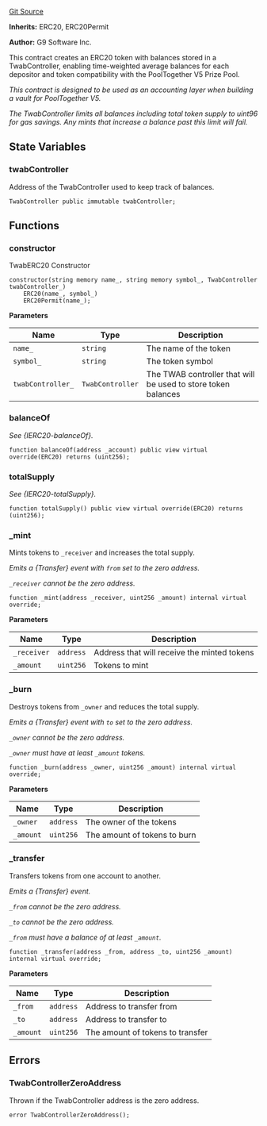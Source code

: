 [Git Source](https://github.com/generationsoftware/pt-v5-vault/blob/da73ccf21a4c2ac885c0f85fd01f79ae44824787/src/TwabERC20.sol)

**Inherits:**
ERC20, ERC20Permit

**Author:**
G9 Software Inc.

This contract creates an ERC20 token with balances stored in a TwabController,
enabling time-weighted average balances for each depositor and token compatibility
with the PoolTogether V5 Prize Pool.

*This contract is designed to be used as an accounting layer when building a vault
for PoolTogether V5.*

*The TwabController limits all balances including total token supply to uint96 for
gas savings. Any mints that increase a balance past this limit will fail.*


## State Variables
### twabController
Address of the TwabController used to keep track of balances.


```solidity
TwabController public immutable twabController;
```


## Functions
### constructor

TwabERC20 Constructor


```solidity
constructor(string memory name_, string memory symbol_, TwabController twabController_)
    ERC20(name_, symbol_)
    ERC20Permit(name_);
```
**Parameters**

|Name|Type|Description|
|----|----|-----------|
|`name_`|`string`|The name of the token|
|`symbol_`|`string`|The token symbol|
|`twabController_`|`TwabController`|The TWAB controller that will be used to store token balances|


### balanceOf

*See {IERC20-balanceOf}.*


```solidity
function balanceOf(address _account) public view virtual override(ERC20) returns (uint256);
```

### totalSupply

*See {IERC20-totalSupply}.*


```solidity
function totalSupply() public view virtual override(ERC20) returns (uint256);
```

### _mint

Mints tokens to `_receiver` and increases the total supply.

*Emits a {Transfer} event with `from` set to the zero address.*

*`_receiver` cannot be the zero address.*


```solidity
function _mint(address _receiver, uint256 _amount) internal virtual override;
```
**Parameters**

|Name|Type|Description|
|----|----|-----------|
|`_receiver`|`address`|Address that will receive the minted tokens|
|`_amount`|`uint256`|Tokens to mint|


### _burn

Destroys tokens from `_owner` and reduces the total supply.

*Emits a {Transfer} event with `to` set to the zero address.*

*`_owner` cannot be the zero address.*

*`_owner` must have at least `_amount` tokens.*


```solidity
function _burn(address _owner, uint256 _amount) internal virtual override;
```
**Parameters**

|Name|Type|Description|
|----|----|-----------|
|`_owner`|`address`|The owner of the tokens|
|`_amount`|`uint256`|The amount of tokens to burn|


### _transfer

Transfers tokens from one account to another.

*Emits a {Transfer} event.*

*`_from` cannot be the zero address.*

*`_to` cannot be the zero address.*

*`_from` must have a balance of at least `_amount`.*


```solidity
function _transfer(address _from, address _to, uint256 _amount) internal virtual override;
```
**Parameters**

|Name|Type|Description|
|----|----|-----------|
|`_from`|`address`|Address to transfer from|
|`_to`|`address`|Address to transfer to|
|`_amount`|`uint256`|The amount of tokens to transfer|


## Errors
### TwabControllerZeroAddress
Thrown if the TwabController address is the zero address.


```solidity
error TwabControllerZeroAddress();
```

